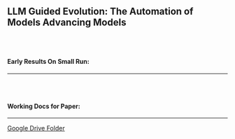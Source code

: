 ## LLM Guided Evolution: The Automation of Models Advancing Models

<p align="center">
  <img src="https://i.ibb.co/whMScMY/Picture1.png" alt="">
</p>
<br>

#### Early Results On Small Run:
_____
<p align="center">
  <img src="https://i.ibb.co/FhRS6Fg/ezgif-com-animated-gif-maker.gif" alt="">
</p>

<br>

#### Working Docs for Paper:
____
[Google Drive Folder](https://drive.google.com/drive/folders/1TtODYzUK9TV8VrnOZOX29rM9WiRLbDv_?usp=sharing)
